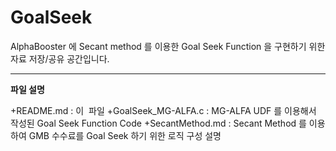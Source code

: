 # GoalSeek

AlphaBooster 에 Secant method 를 이용한 Goal Seek Function 을 구현하기 위한 자료 저장/공유  공간입니다.

___
**파일 설명**

+README.md	 : 이  파일
+GoalSeek_MG-ALFA.c : MG-ALFA UDF 를 이용해서 작성된 Goal Seek Function Code
+SecantMethod.md : Secant Method 를 이용하여 GMB 수수료를 Goal Seek 하기 위한 로직 구성 설명
